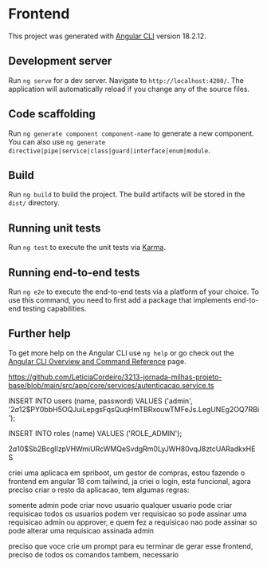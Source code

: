 # Frontend

This project was generated with [Angular CLI](https://github.com/angular/angular-cli) version 18.2.12.

## Development server

Run `ng serve` for a dev server. Navigate to `http://localhost:4200/`. The application will automatically reload if you change any of the source files.

## Code scaffolding

Run `ng generate component component-name` to generate a new component. You can also use `ng generate directive|pipe|service|class|guard|interface|enum|module`.

## Build

Run `ng build` to build the project. The build artifacts will be stored in the `dist/` directory.

## Running unit tests

Run `ng test` to execute the unit tests via [Karma](https://karma-runner.github.io).

## Running end-to-end tests

Run `ng e2e` to execute the end-to-end tests via a platform of your choice. To use this command, you need to first add a package that implements end-to-end testing capabilities.

## Further help

To get more help on the Angular CLI use `ng help` or go check out the [Angular CLI Overview and Command Reference](https://angular.dev/tools/cli) page.

https://github.com/LeticiaCordeiro/3213-jornada-milhas-projeto-base/blob/main/src/app/core/services/autenticacao.service.ts

INSERT INTO users (name, password) VALUES ('admin', '$2a$12$PY0bbH5OQJuiLepgsFqsQuqHmTBRxouwTMFeJs.LegUNEg2OQ7RBi
');

INSERT INTO roles (name) VALUES ('ROLE_ADMIN');

$2a$10$Sb2BcglIzpVHWmiURcWMQeSvdgRm0LyJWH80vqJ8ztcUARadkxHES

criei uma aplicaca em spriboot, um gestor de compras, estou fazendo o frontend em angular 18 com tailwind, ja criei o login, esta funcional, agora preciso criar o resto da aplicacao, tem algumas regras:

somente admin pode criar novo usuario
qualquer usuario pode criar requisicao
todos os usuarios podem ver requisicao
so pode assinar uma requisicao admin ou approver, e quem fez a requisicao nao pode assinar
so pode alterar uma requisicao assinada admin

preciso que voce crie um prompt para eu terminar de gerar esse frontend, preciso de todos os comandos tambem, necessario